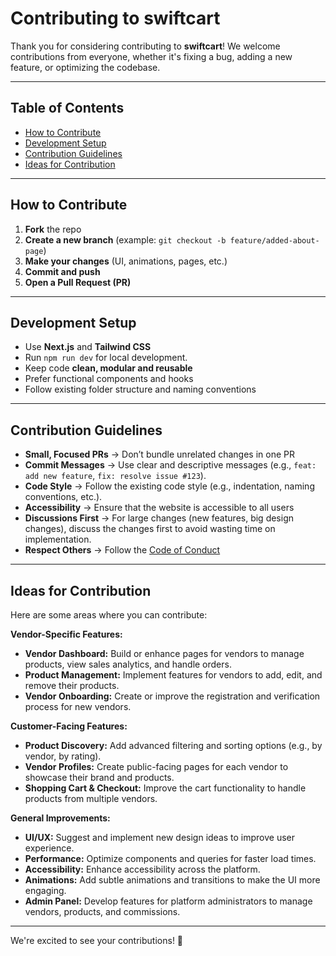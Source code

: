 # Contributing to swiftcart

Thank you for considering contributing to **swiftcart**!
We welcome contributions from everyone, whether it's fixing a bug, adding a new feature, or optimizing the codebase.

---

## Table of Contents
- [How to Contribute](#how-to-contribute)
- [Development Setup](#development-setup)
- [Contribution Guidelines](#contribution-guidelines)
- [Ideas for Contribution](#ideas-for-contribution)

---

## How to Contribute

1. **Fork** the repo
2. **Create a new branch** (example: `git checkout -b feature/added-about-page`)
3. **Make your changes** (UI, animations, pages, etc.)
4. **Commit and push**
5. **Open a Pull Request (PR)**

---

## Development Setup

- Use **Next.js** and **Tailwind CSS**
- Run `npm run dev` for local development.
- Keep code **clean, modular and reusable**
- Prefer functional components and hooks
- Follow existing folder structure and naming conventions

---

## Contribution Guidelines

- **Small, Focused PRs** → Don’t bundle unrelated changes in one PR  
- **Commit Messages** → Use clear and descriptive messages (e.g., `feat: add new feature`, `fix: resolve issue #123`).
- **Code Style** → Follow the existing code style (e.g., indentation, naming conventions, etc.).
- **Accessibility** → Ensure that the website is accessible to all users
- **Discussions First** → For large changes (new features, big design changes), discuss the changes first to avoid wasting time on implementation.
- **Respect Others** → Follow the [Code of Conduct](./CODE_OF_CONDUCT.md)  

---

## Ideas for Contribution

Here are some areas where you can contribute:

**Vendor-Specific Features:**
- **Vendor Dashboard:** Build or enhance pages for vendors to manage products, view sales analytics, and handle orders.
- **Product Management:** Implement features for vendors to add, edit, and remove their products.
- **Vendor Onboarding:** Create or improve the registration and verification process for new vendors.

**Customer-Facing Features:**
- **Product Discovery:** Add advanced filtering and sorting options (e.g., by vendor, by rating).
- **Vendor Profiles:** Create public-facing pages for each vendor to showcase their brand and products.
- **Shopping Cart & Checkout:** Improve the cart functionality to handle products from multiple vendors.

**General Improvements:**
- **UI/UX:** Suggest and implement new design ideas to improve user experience.
- **Performance:** Optimize components and queries for faster load times.
- **Accessibility:** Enhance accessibility across the platform.
- **Animations:** Add subtle animations and transitions to make the UI more engaging.
- **Admin Panel:** Develop features for platform administrators to manage vendors, products, and commissions.

---

We're excited to see your contributions! 🚀